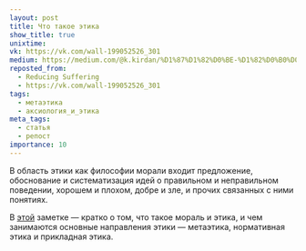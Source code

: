 ```yaml
---
layout: post
title: Что такое этика
show_title: true
unixtime: 
vk: https://vk.com/wall-199052526_301
medium: https://medium.com/@k.kirdan/%D1%87%D1%82%D0%BE-%D1%82%D0%B0%D0%BA%D0%BE%D0%B5-%D1%8D%D1%82%D0%B8%D0%BA%D0%B0-dec3ba09d530
reposted_from:
  - Reducing Suffering
  - https://vk.com/wall-199052526_301
tags:
  - метаэтика
  - аксиология_и_этика
meta_tags:
  - статья
  - репост
importance: 10
---
```

В область этики как философии морали входит предложение, обоснование и систематизация идей о правильном и неправильном поведении, хорошем и плохом, добре и зле, и прочих связанных с ними понятиях.

В [этой](https://vk.com/@reducing_suffering-what-is-ethics) заметке — кратко о том, что такое мораль и этика, и чем занимаются основные направления этики — метаэтика, нормативная этика и прикладная этика.